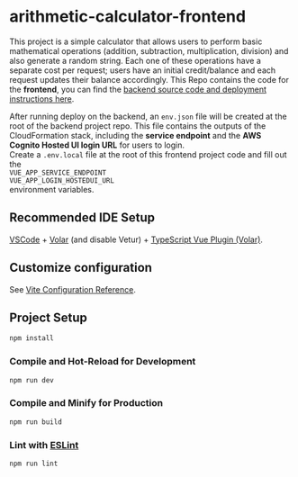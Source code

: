 # arithmetic-calculator-frontend

This project is a simple calculator that allows users to perform basic mathematical operations (addition, subtraction, multiplication, division) and also generate a random string. Each one of these operations have a separate cost per request; users have an initial credit/balance and each request updates their balance accordingly.
This Repo contains the code for the **frontend**, you can find the [backend source code and deployment instructions here](https://github.com/miguelalb/arithmetic-calculator-backend).  

After running deploy on the backend, an `env.json` file will be created at the root of the backend project repo. This file contains the outputs of the CloudFormation stack, including the **service endpoint** and the **AWS Cognito Hosted UI login URL** for users to login.  
Create a `.env.local` file at the root of this frontend project code and fill out the    
`VUE_APP_SERVICE_ENDPOINT`  
`VUE_APP_LOGIN_HOSTEDUI_URL`  
environment variables.

## Recommended IDE Setup

[VSCode](https://code.visualstudio.com/) + [Volar](https://marketplace.visualstudio.com/items?itemName=Vue.volar) (and disable Vetur) + [TypeScript Vue Plugin (Volar)](https://marketplace.visualstudio.com/items?itemName=Vue.vscode-typescript-vue-plugin).

## Customize configuration

See [Vite Configuration Reference](https://vitejs.dev/config/).

## Project Setup

```sh
npm install
```

### Compile and Hot-Reload for Development

```sh
npm run dev
```

### Compile and Minify for Production

```sh
npm run build
```

### Lint with [ESLint](https://eslint.org/)

```sh
npm run lint
```
